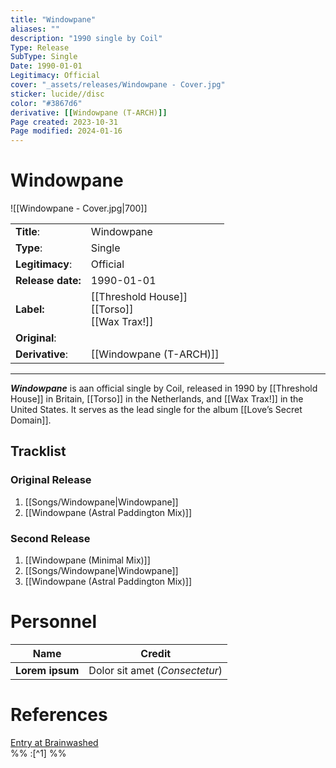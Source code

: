 ```yaml
---
title: "Windowpane"
aliases: ""
description: "1990 single by Coil"
Type: Release
SubType: Single
Date: 1990-01-01
Legitimacy: Official
cover: "_assets/releases/Windowpane - Cover.jpg"
sticker: lucide//disc
color: "#3867d6"
derivative: [[Windowpane (T-ARCH)]]
Page created: 2023-10-31
Page modified: 2024-01-16
---
```


# Windowpane

![[Windowpane - Cover.jpg|700]]

|  |  |
| --- | --- |
| __Title__: | Windowpane |
| __Type__: | Single |
| __Legitimacy__: | Official |
| __Release date:__ | 1990-01-01 |
| __Label:__ | [[Threshold House]]<br>[[Torso]]<br>[[Wax Trax!]] |
| __Original__: |  |
| __Derivative__: | [[Windowpane (T-ARCH)]] |

---

*__Windowpane__* is aan official single by Coil, released in 1990 by [[Threshold House]] in Britain, [[Torso]] in the Netherlands, and [[Wax Trax!]] in the United States. It serves as the lead single for the album [[Love’s Secret Domain]].

## Tracklist

### Original Release

1. [[Songs/Windowpane|Windowpane]]
2. [[Windowpane (Astral Paddington Mix)]]

### Second Release

1. [[Windowpane (Minimal Mix)]]
2. [[Songs/Windowpane|Windowpane]]
3. [[Windowpane (Astral Paddington Mix)]]

# Personnel

| __Name__ |__Credit__ |
| --- | --- |
|__Lorem ipsum__|Dolor sit amet (*Consectetur*)|

# References

[Entry at Brainwashed]()  
%% :[^1] %%
